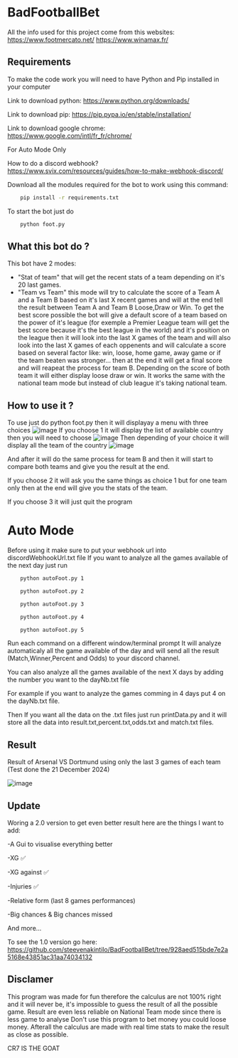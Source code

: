 
# BadFootballBet

All the info used for this project come from this websites: https://www.footmercato.net/ https://www.winamax.fr/

## Requirements
To make the code work you will need to have Python and Pip installed in your computer

Link to download python: https://www.python.org/downloads/

Link to download pip: https://pip.pypa.io/en/stable/installation/

Link to download google chrome: https://www.google.com/intl/fr_fr/chrome/ 

For Auto Mode Only 

How to do a discord webhook? https://www.svix.com/resources/guides/how-to-make-webhook-discord/

Download all the modules required for the bot to work using this command:

```bash
    pip install -r requirements.txt
```

To start the bot just do

```bash
    python foot.py
```

## What this bot do ?

This bot have 2 modes: 
- "Stat of team" that will get the recent stats of a team depending on it's 20 last games.
- "Team vs Team" this mode will try to calculate the score of a Team A and a Team B based on it's last X recent games and will at the end tell the result between Team A and Team B Loose,Draw or Win.
  To get the best score possible the bot will give a default score of a team based on the power of it's league (for exemple a Premier League team will get the best score because it's the best league in the world) and it's position on the league then it will look into the last X games of the team and will also look into the last X games of each oppenents and will calculate a score based on several factor like: win, loose, home game, away game or if the team beaten was stronger...  then at the end it will get a final score and will reapeat the process for team B.
  Depending on the score of both team it will either display loose draw or win.
It works the same with the national team mode but instead of club league it's taking national team.

## How to use it ?

To use just do python foot.py then it will displayay a menu with three choices
![image](https://github.com/user-attachments/assets/962d1e41-7660-4699-aa84-d5f89cf3aa59)
If you choose 1 it will display the list of available country then you will need to choose ![image](https://github.com/user-attachments/assets/af4e3b1b-943d-4578-b578-51642d74b24d)
Then depending of your choice it will display all the team of the country ![image](https://github.com/user-attachments/assets/5cb4dac9-296c-4acf-a27b-7631770ab7a3)

And after it will do the same process for team B and then it will start to compare both teams and give you the result at the end.

If you choose 2 it will ask you the same things as choice 1 but for one team only then at the end will give you the stats of the team.

If you choose 3 it will just quit the program

# Auto Mode
Before using it make sure to put your webhook url into discordWebhookUrl.txt file
If you want to analyze all the games available of the next day just run 

```bash
    python autoFoot.py 1
```

```bash
    python autoFoot.py 2
```

```bash
    python autoFoot.py 3
```

```bash
    python autoFoot.py 4
```

```bash
    python autoFoot.py 5
```
Run each command on a different window/terminal prompt
It will analyze automaticaly all the game available of the day and will send all the result (Match,Winner,Percent and Odds) to your discord channel.

You can also analyze all the games available of the next X days by adding the number you want to the dayNb.txt file

For example if you want to analyze the games comming in 4 days put 4 on the dayNb.txt file.

Then If you want all the data on the .txt files just run printData.py and it will store all the data into result.txt,percent.txt,odds.txt and match.txt files.

## Result

Result of Arsenal VS Dortmund using only the last 3 games of each team (Test done the 21 December 2024)

![image](https://github.com/user-attachments/assets/bd4d3f6f-4a6e-434f-89aa-eed276633b05)


## Update

Woring a 2.0 version to get even better result here are the things I want to add:

-A Gui to visualise everything better

-XG ✅

-XG against ✅

-Injuries ✅

-Relative form (last 8 games performances)

-Big chances & Big chances missed

And more...

To see the 1.0 version go here: https://github.com/steevenakintilo/BadFootballBet/tree/928aed515bde7e2a5168e43851ac31aa74034132

## Disclamer

This program was made for fun therefore the calculus are not 100% right and it will never be, it's impossible to guess the result of all the possible game.
Result are even less reliable on National Team mode since there is less game to analyse
Don't use this program to bet money you could loose money.
Afterall the calculus are made with real time stats to make the result as close as possible.

CR7 IS THE GOAT
